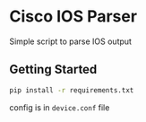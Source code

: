 # Cisco IOS Parser

Simple script to parse IOS output

## Getting Started

```bash
pip install -r requirements.txt
```

config is in `device.conf` file

